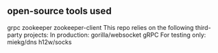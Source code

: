 ## open-source tools used
grpc
zookeeper
zookeeper-client
This repo relies on the following third-party projects:
In production:
gorilla/websocket
gRPC
For testing only:
miekg/dns
h12w/socks

